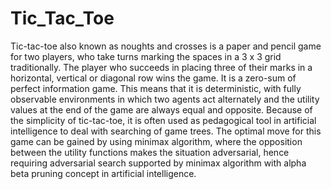 # Tic_Tac_Toe
Tic-tac-toe also known as noughts and crosses is a paper and pencil game for two players, who take turns marking the spaces in a 3 x 3 grid traditionally. The player who succeeds in placing three of their marks in a horizontal, vertical or diagonal row wins the game. It is a zero-sum of perfect information game. This means that it is deterministic, with fully observable environments in which two agents act alternately and the utility values at the end of the game are always equal and opposite. Because of the simplicity of tic-tac-toe, it is often used as pedagogical tool in artificial intelligence to deal with searching of game trees. The optimal move for this game can be gained by using minimax algorithm, where the opposition between the utility functions makes the situation adversarial, hence requiring adversarial search supported by minimax algorithm with alpha beta pruning concept in artificial intelligence.
